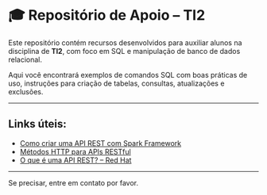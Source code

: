 # 🎓 Repositório de Apoio – TI2

Este repositório contém recursos desenvolvidos para auxiliar alunos na disciplina de **TI2**, com foco em SQL e manipulação de banco de dados relacional.

Aqui você encontrará exemplos de comandos SQL com boas práticas de uso, instruções para criação de tabelas, consultas, atualizações e exclusões.

---

## Links úteis:

- [Como criar uma API REST com Spark Framework](https://www.baeldung.com/spark-framework-rest-api)
- [Métodos HTTP para APIs RESTful](https://restfulapi.net/http-methods/#get)
- [O que é uma API REST? – Red Hat](https://www.redhat.com/pt-br/topics/api/what-is-a-rest-api)

---

Se precisar, entre em contato por favor.
